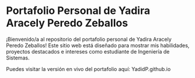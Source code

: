 # Portafolio Personal de Yadira Aracely Peredo Zeballos
¡Bienvenido/a al repositorio del portafolio personal de Yadira Aracely Peredo Zeballos! Este sitio web está diseñado para mostrar mis habilidades, proyectos destacados e intereses como estudiante de Ingeniería de Sistemas.

Puedes visitar la versión en vivo del portafolio aquí: YadidP.github.io
